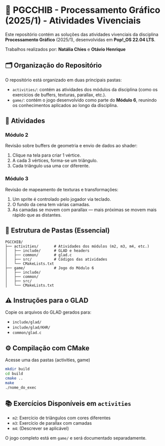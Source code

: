 # 🧿 PGCCHIB - Processamento Gráfico (2025/1) - Atividades Vivenciais

Este repositório contém as soluções das atividades vivenciais da disciplina **Processamento Gráfico** (2025/1), desenvolvidas em **Pop!_OS 22.04 LTS**.

Trabalhos realizados por: **Natália Chies** e **Otávio Henrique**

## 🗂️ Organização do Repositório

O repositório está organizado em duas principais pastas:

- `activities/`: contém as atividades dos módulos da disciplina (como os exercícios de buffers, texturas, parallax, etc.).
- `game/`: contém o jogo desenvolvido como parte do **Módulo 6**, reunindo os conhecimentos aplicados ao longo da disciplina.

## 📌 Atividades

### Módulo 2
Revisão sobre buffers de geometria e envio de dados ao shader:
1. Clique na tela para criar 1 vértice.
2. A cada 3 vértices, forma-se um triângulo.
3. Cada triângulo usa uma cor diferente.

### Módulo 3
Revisão de mapeamento de texturas e transformações:
1. Um sprite é controlado pelo jogador via teclado.
2. O fundo da cena tem várias camadas.
3. As camadas se movem com parallax — mais próximas se movem mais rápido que as distantes.

## 📁 Estrutura de Pastas (Essencial)

```
PGCCHIB/
├── activities/       # Atividades dos módulos (m2, m3, m4, etc.)
│   ├── include/      # GLAD e headers
│   ├── common/       # glad.c
│   ├── src/          # Códigos das atividades
│   └── CMakeLists.txt
├── game/             # Jogo do Módulo 6
│   ├── include/
│   ├── common/
│   ├── src/
│   └── CMakeLists.txt
```

## ⚠️ Instruções para o GLAD
Copie os arquivos do GLAD gerados para:
- `include/glad/`
- `include/glad/KHR/`
- `common/glad.c`

## ⚙️ Compilação com CMake
Acesse uma das pastas (activities, game)

```bash
mkdir build
cd build
cmake ..
make
./nome_do_exec
```

## 📚 Exercícios Disponíveis em `activities`
- `m2`: Exercício de triângulos com cores diferentes
- `m3`: Exercício de parallax com camadas
- `m4`: (Descrever se aplicável)

O jogo completo está em `game/` e será documentado separadamente.